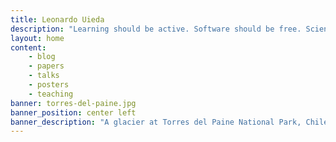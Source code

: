 ```yaml
---
title: Leonardo Uieda
description: "Learning should be active. Software should be free. Science should be open."
layout: home
content:
    - blog
    - papers
    - talks
    - posters
    - teaching
banner: torres-del-paine.jpg
banner_position: center left
banner_description: "A glacier at Torres del Paine National Park, Chile."
---
```

